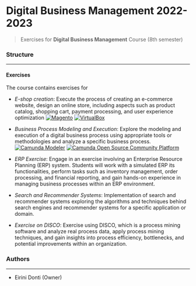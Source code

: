 # Digital Business Management 2022-2023
> Exercises for **Digital Business Management** Course (8th semester)

### Structure
---
#### Exercises

The course contains exercises for
- _E-shop creation_: Execute the process of creating an e-commerce website, design an online store, including aspects such as product catalog, shopping cart, payment processing, and user experience optimization [![Magento](https://img.shields.io/badge/-Magento-%23EE672F?logo=magento&logoColor=white)](https://magento.com/) [![VirtualBox](https://img.shields.io/badge/-VirtualBox-%231A83E5?logo=virtualbox&logoColor=white)](https://www.virtualbox.org/)

- _Business Process Modeling and Execution_: Explore the modeling and execution of a digital business process using appropriate tools or methodologies and analyze a specific business process. [![Camunda Modeler](https://img.shields.io/badge/-Camunda%20Modeler-%23FF4BAC?logo=camunda&logoColor=white)](https://camunda.com/download/modeler/) [![Camunda Open Source Community Platform](https://img.shields.io/badge/-Camunda%20Open%20Source-%23FD4BAC?logo=camunda&logoColor=white)](https://camunda.com/download/)

- _ERP Exercise_: Engage in an exercise involving an Enterprise Resource Planning (ERP) system. Students will work with a simulated ERP its functionalities, perform tasks such as inventory management, order processing, and financial reporting, and gain hands-on experience in managing business processes within an ERP environment.

- _Search and Recommender Systems_: Implementation of search and recommender systems exploring the algorithms and techniques behind search engines and recommender systems for a specific application or domain.

- _Exercise on DISCO_: Exercise using DISCO, which is a process mining software and analyze real process data, apply process mining techniques, and gain insights into process efficiency, bottlenecks, and potential improvements within an organization.

### Authors
---

- Eirini Donti (Owner)

<!-- ### License
--- -->


